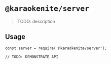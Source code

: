 # `@karaokenite/server`

> TODO: description

## Usage

```
const server = require('@karaokenite/server');

// TODO: DEMONSTRATE API
```
